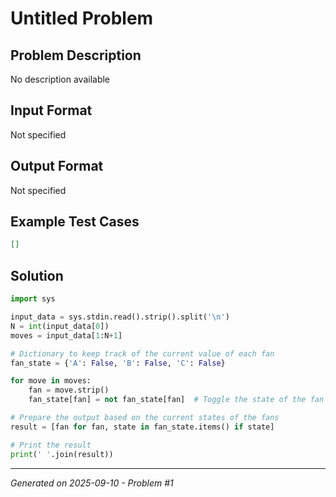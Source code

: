 # Untitled Problem

## Problem Description
No description available

## Input Format
Not specified

## Output Format
Not specified

## Example Test Cases
```json
[]
```

## Solution
```python
import sys

input_data = sys.stdin.read().strip().split('\n')
N = int(input_data[0])
moves = input_data[1:N+1]

# Dictionary to keep track of the current value of each fan
fan_state = {'A': False, 'B': False, 'C': False}

for move in moves:
    fan = move.strip()
    fan_state[fan] = not fan_state[fan]  # Toggle the state of the fan

# Prepare the output based on the current states of the fans
result = [fan for fan, state in fan_state.items() if state]

# Print the result
print(' '.join(result))
```

---
*Generated on 2025-09-10 - Problem #1*